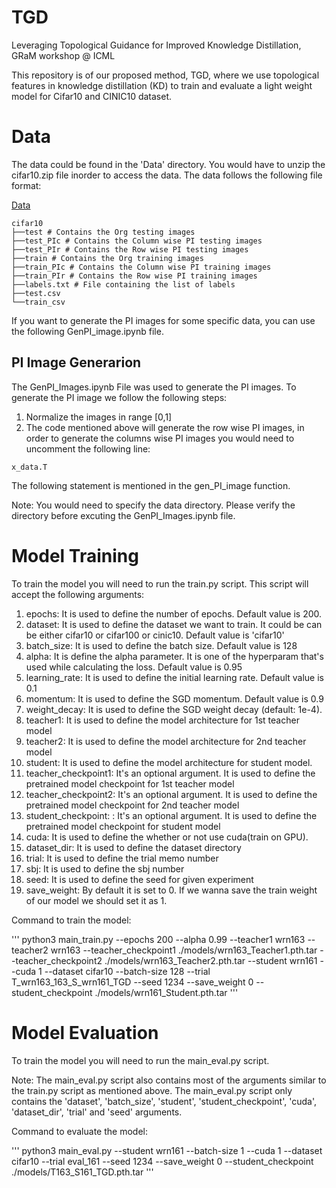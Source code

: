 # TGD
Leveraging Topological Guidance for Improved Knowledge Distillation, GRaM workshop @ ICML

This repository is of our proposed method, TGD, where we use topological features in knowledge distillation (KD) to train and evaluate a light weight model for Cifar10 and CINIC10 dataset.

# Data

The data could be found in the 'Data' directory. You would have to unzip the cifar10.zip file inorder to access the data. The data follows the following file format:

[Data](https://www.dropbox.com/scl/fo/uhlraru1x1azyuhe0x2q8/AFs1w7yLsqE6NhCJBzAC5Z4?rlkey=hu2d76xzvolw3ym6kegks6eqe&dl=0)
```
cifar10
├──test # Contains the Org testing images
├──test_PIc # Contains the Column wise PI testing images
├──test_PIr # Contains the Row wise PI testing images
├──train # Contains the Org training images
├──train_PIc # Contains the Column wise PI training images
├──train_PIr # Contains the Row wise PI training images
├──labels.txt # File containing the list of labels
├──test.csv 
└──train_csv 
```

If you want to generate the PI images for some specific data, you can use the following GenPI_image.ipynb file.  

## PI Image Generarion

The GenPI_Images.ipynb File was used to generate the PI images. To generate the PI image we follow the following steps:
1) Normalize the images in range [0,1]
2) The code mentioned above will generate the row wise PI images, in order to generate the columns wise PI images you would need to uncomment the following line:
```python=
x_data.T
```
The following statement is mentioned in the gen_PI_image function.

Note: You would need to specify the data directory. Please verify the directory before excuting the GenPI_Images.ipynb file. 


# Model Training 

To train the model you will need to run the train.py script. This script will accept the following arguments:

1) epochs: It is used to define the number of epochs. Default value is 200.
2) dataset: It is used to define the dataset we want to train. It could be can be either cifar10 or cifar100 or cinic10. Default value is 'cifar10'
3) batch_size: It is used to define the batch size. Default value is 128
4) alpha: It is define the alpha parameter. It is one of the hyperparam that's used while calculating the loss. Default value is 0.95
5) learning_rate: It is used to define the initial learning rate. Default value is 0.1
6) momentum: It is used to define the SGD momentum. Default value is 0.9
7) weight_decay: It is used to define the SGD weight decay (default: 1e-4).
8) teacher1: It is used to define the model architecture for 1st teacher model 
9) teacher2: It is used to define the model architecture for 2nd teacher model 
10) student: It is used to define the model architecture for student model.
11) teacher_checkpoint1: It's an optional argument. It is used to define the pretrained model checkpoint for 1st teacher model  
12) teacher_checkpoint2: It's an optional argument. It is used to define the pretrained model checkpoint for 2nd teacher model  
13) student_checkpoint: : It's an optional argument. It is used to define the pretrained model checkpoint for student model  
14) cuda: It is used to define the whether or not use cuda(train on GPU).
15) dataset_dir: It is used to define the dataset directory
16) trial: It is used to define the trial memo number
17) sbj: It is used to define the sbj number
18) seed: It is used to define the seed for given experiment
19) save_weight: By default it is set to 0. If we wanna save the train weight of our model we should set it as 1.

Command to train the model:

'''
python3 main_train.py --epochs 200 --alpha 0.99 --teacher1 wrn163 --teacher2 wrn163 --teacher_checkpoint1 ./models/wrn163_Teacher1.pth.tar --teacher_checkpoint2 ./models/wrn163_Teacher2.pth.tar --student wrn161 --cuda 1 --dataset cifar10 --batch-size 128 --trial T_wrn163_163_S_wrn161_TGD --seed 1234 --save_weight 0 --student_checkpoint ./models/wrn161_Student.pth.tar
'''


# Model Evaluation

To train the model you will need to run the main_eval.py script. 

Note: The main_eval.py script also contains most of the arguments similar to the train.py script as mentioned above. The main_eval.py script only contains the 'dataset', 'batch_size', 'student', 'student_checkpoint', 'cuda', 'dataset_dir', 'trial' and 'seed' arguments.

Command to evaluate the model:

'''
python3 main_eval.py --student wrn161 --batch-size 1 --cuda 1 --dataset cifar10 --trial eval_161 --seed 1234 --save_weight 0 --student_checkpoint ./models/T163_S161_TGD.pth.tar
'''

